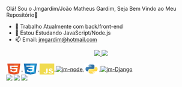 Olá! Sou o Jmgardim/João Matheus Gardim, Seja Bem Vindo ao Meu Repositório👋


- 🔭 Trabalho Atualmente com back/front-end
- 🌱 Estou Estudando JavaScript/Node.js
- 📫 Email: jmgardim@hotmail.com

<div align="center">
  <a href="https://github.com/jmgardim">
  <img height="180em" src="https://github-readme-stats.vercel.app/api?username=jmgardim&show_icons=true&theme=dark&include_all_commits=true&count_private=true"/>
  <img height="180em" src="https://github-readme-stats.vercel.app/api/top-langs/?username=jmgardim&layout=compact&langs_count=7&theme=dark"/>
</div>
  
<div style="display: inline_block"><br>
  <img align="center" alt="jm-HTML" height="30" width="40" src="https://raw.githubusercontent.com/devicons/devicon/master/icons/html5/html5-original.svg">
  <img align="center" alt="jm-CSS" height="30" width="40" src="https://raw.githubusercontent.com/devicons/devicon/master/icons/css3/css3-original.svg">
  <img align="center" alt="jm-Js" height="30" width="40" src="https://raw.githubusercontent.com/devicons/devicon/master/icons/javascript/javascript-plain.svg">
  <img align="center" alt="jm-node" height="30" width="40"src="https://cdn.jsdelivr.net/gh/devicons/devicon/icons/nodejs/nodejs-original-wordmark.svg">
  <img align="center" alt="jm-Python" height="30" width="40" src="https://raw.githubusercontent.com/devicons/devicon/master/icons/python/python-original.svg">
  <img align="center" alt="jm-Django" height="30" width="40"src="https://cdn.jsdelivr.net/gh/devicons/devicon/icons/django/django-original.svg">
</div>  
  
  
<div> 
 <a href="https://instagram.com/jmgardim" target="_blank"><img src="https://img.shields.io/badge/-Instagram-%23E4405F?style=for-the-badge&logo=instagram&logoColor=white"          target="_blank"></a>
 <a href = "mailto:jmgardim@gmail.com"><img src="https://img.shields.io/badge/-Gmail-%23333?style=for-the-badge&logo=gmail&logoColor=white" target="_blank"></a>
 <a href="https://www.linkedin.com/in/joao-matheus-gardim-ba719158/" target="_blank"><img src="https://img.shields.io/badge/-LinkedIn-%230077B5?style=for-the-badge&logo=linkedin&logoColor=white" target="_blank"></a> 
</div>   
  

 

  

